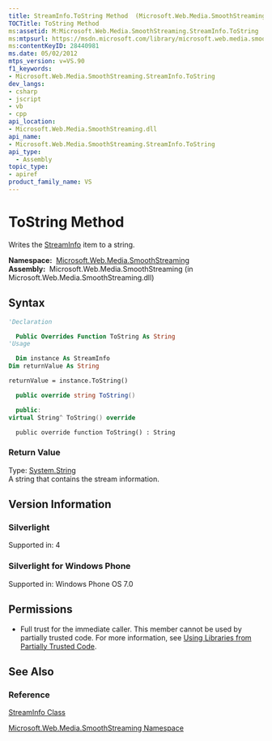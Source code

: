 ```yaml
---
title: StreamInfo.ToString Method  (Microsoft.Web.Media.SmoothStreaming)
TOCTitle: ToString Method
ms:assetid: M:Microsoft.Web.Media.SmoothStreaming.StreamInfo.ToString
ms:mtpsurl: https://msdn.microsoft.com/library/microsoft.web.media.smoothstreaming.streaminfo.tostring(v=VS.90)
ms:contentKeyID: 28440981
ms.date: 05/02/2012
mtps_version: v=VS.90
f1_keywords:
- Microsoft.Web.Media.SmoothStreaming.StreamInfo.ToString
dev_langs:
- csharp
- jscript
- vb
- cpp
api_location:
- Microsoft.Web.Media.SmoothStreaming.dll
api_name:
- Microsoft.Web.Media.SmoothStreaming.StreamInfo.ToString
api_type:
  - Assembly
topic_type:
- apiref
product_family_name: VS
---
```


# ToString Method

Writes the [StreamInfo](streaminfo-class-microsoft-web-media-smoothstreaming_1.md) item to a string.

**Namespace:**  [Microsoft.Web.Media.SmoothStreaming](microsoft-web-media-smoothstreaming-namespace_1.md)  
**Assembly:**  Microsoft.Web.Media.SmoothStreaming (in Microsoft.Web.Media.SmoothStreaming.dll)

## Syntax

```vb
'Declaration

  Public Overrides Function ToString As String
'Usage

  Dim instance As StreamInfo
Dim returnValue As String

returnValue = instance.ToString()
```

```csharp
  public override string ToString()
```

```cpp
  public:
virtual String^ ToString() override
```

```jscript
  public override function ToString() : String
```

### Return Value

Type: [System.String](https://msdn.microsoft.com/library/s1wwdcbf)  
A string that contains the stream information.  

## Version Information

### Silverlight

Supported in: 4  

### Silverlight for Windows Phone

Supported in: Windows Phone OS 7.0  

## Permissions

  - Full trust for the immediate caller. This member cannot be used by partially trusted code. For more information, see [Using Libraries from Partially Trusted Code](https://msdn.microsoft.com/library/8skskf63).

## See Also

### Reference

[StreamInfo Class](streaminfo-class-microsoft-web-media-smoothstreaming_1.md)

[Microsoft.Web.Media.SmoothStreaming Namespace](microsoft-web-media-smoothstreaming-namespace_1.md)
